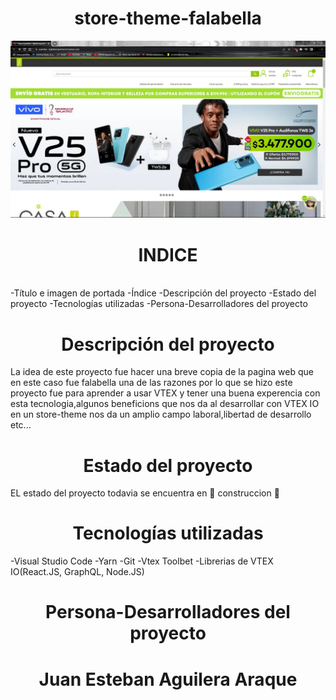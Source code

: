 <h1 align="center"> store-theme-falabella </h1>
 
![Portada del proyecto en construcción](../assets/img/portada.png)

<h1 align="center"> INDICE </h1><br>
 -Título e imagen de portada
 -Índice
 -Descripción del proyecto
 -Estado del proyecto
 -Tecnologías utilizadas
 -Persona-Desarrolladores del proyecto


<h1 align="center">Descripción del proyecto</h1>
La idea de este proyecto fue hacer una breve copia de la pagina web que en este caso fue falabella una de las razones por lo que se hizo este proyecto fue para aprender a usar VTEX  y tener una buena experencia con esta tecnologia,algunos beneficions que nos da al desarrollar con VTEX IO en un store-theme nos da un amplio campo laboral,libertad de desarrollo etc...
<h1 align="center">Estado del proyecto </h1>
EL estado del proyecto todavia se encuentra en 🚧 construccion 🚧
 <h1 align="center">Tecnologías utilizadas</h1>
 -Visual Studio Code
 -Yarn
 -Git
 -Vtex Toolbet
 -Librerias de VTEX IO(React.JS, GraphQL, Node.JS)
  <h1 align="center">Persona-Desarrolladores del proyecto</h1>
   <h1 align="center">Juan Esteban Aguilera Araque</h1>



